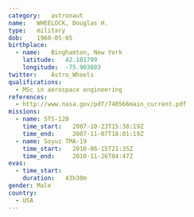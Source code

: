 ```yaml
---
category:	astronaut
name:	WHEELOCK, Douglas H.
type:	military
dob:	1960-05-05
birthplace:
  - name:	Binghamton, New York
    latitude:	42.101799
    longitude:	-75.903603
twitter:	Astro_Wheels
qualifications:
  - MSc in aerospace engineering
references:
  - http://www.nasa.gov/pdf/740566main_current.pdf
missions:
  - name: STS-120
    time_start:   2007-10-23T15:38:19Z
    time_end:     2007-11-07T18:01:19Z
  - name: Soyuz TMA-19
    time_start:   2010-06-15T21:35Z
    time_end:     2010-11-26T04:47Z
evas:
  - time_start: 
    duration:   43h30m
gender:	Male
country:
  - USA
---
```

